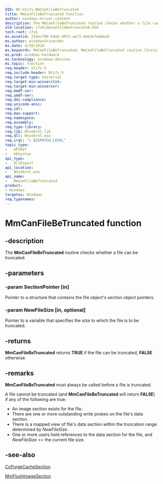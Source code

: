 ```yaml
---
UID: NF:ntifs.MmCanFileBeTruncated
title: MmCanFileBeTruncated function
author: windows-driver-content
description: The MmCanFileBeTruncated routine checks whether a file can be truncated.
old-location: ifsk\mmcanfilebetruncated.htm
tech.root: ifsk
ms.assetid: 219ecf09-54eb-4972-ae71-0eb3e7ea8ea9
ms.author: windowsdriverdev
ms.date: 4/16/2018
ms.keywords: MmCanFileBeTruncated, MmCanFileBeTruncated routine [Installable File System Drivers], ifsk.mmcanfilebetruncated, mmref_7d6c86f9-4a26-4d2c-bf55-9352044e9339.xml, ntifs/MmCanFileBeTruncated
ms.prod: windows-hardware
ms.technology: windows-devices
ms.topic: function
req.header: ntifs.h
req.include-header: Ntifs.h
req.target-type: Universal
req.target-min-winverclnt: 
req.target-min-winversvr: 
req.kmdf-ver: 
req.umdf-ver: 
req.ddi-compliance: 
req.unicode-ansi: 
req.idl: 
req.max-support: 
req.namespace: 
req.assembly: 
req.type-library: 
req.lib: NtosKrnl.lib
req.dll: NtosKrnl.exe
req.irql: "< DISPATCH_LEVEL"
topic_type:
-	APIRef
-	kbSyntax
api_type:
-	DllExport
api_location:
-	NtosKrnl.exe
api_name:
-	MmCanFileBeTruncated
product:
- Windows
targetos: Windows
req.typenames: 
---
```


# MmCanFileBeTruncated function


## -description


The <b>MmCanFileBeTruncated</b> routine checks whether a file can be truncated.


## -parameters




### -param SectionPointer [in]

Pointer to a structure that contains the file object's section object pointers.


### -param NewFileSize [in, optional]

Pointer to a variable that specifies the size to which the file is to be truncated.


## -returns



<b>MmCanFileBeTruncated</b> returns <b>TRUE</b> if the file can be truncated, <b>FALSE</b> otherwise.




## -remarks



<b>MmCanFileBeTruncated</b> must always be called before a file is truncated.

A file cannot be truncated (and <b>MmCanFileBeTruncated</b> will return <b>FALSE</b>) if any of the following are true:

<ul>
<li>
An image section exists for the file.

</li>
<li>
There are one or more outstanding write probes on the file's data section.

</li>
<li>
There is a mapped view of file's data section within the truncation range determined by <i>NewFileSize</i>.

</li>
<li>
One or more users hold references to the data section for the file, and <i>NewFileSize</i> &lt;= the current file size.

</li>
</ul>



## -see-also




<a href="https://msdn.microsoft.com/library/windows/hardware/ff539188">CcPurgeCacheSection</a>



<a href="https://msdn.microsoft.com/library/windows/hardware/ff549808">MmFlushImageSection</a>
 

 

